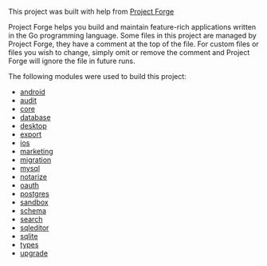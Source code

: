 <!--- Content managed by Project Forge, see [projectforge.md] for details. -->
This project was built with help from [Project Forge](https://projectforge.dev)

Project Forge helps you build and maintain feature-rich applications written in the Go programming language. 
Some files in this project are managed by Project Forge, they have a comment at the top of the file.
For custom files or files you wish to change, simply omit or remove the comment and Project Forge will ignore the file in future runs.

The following modules were used to build this project:

- [android](./doc/module/android.md)
- [audit](./doc/module/audit.md)
- [core](./doc/module/core.md)
- [database](./doc/module/database.md)
- [desktop](./doc/module/desktop.md)
- [export](./doc/module/export.md)
- [ios](./doc/module/ios.md)
- [marketing](./doc/module/marketing.md)
- [migration](./doc/module/migration.md)
- [mysql](./doc/module/mysql.md)
- [notarize](./doc/module/notarize.md)
- [oauth](./doc/module/oauth.md)
- [postgres](./doc/module/postgres.md)
- [sandbox](./doc/module/sandbox.md)
- [schema](./doc/module/schema.md)
- [search](./doc/module/search.md)
- [sqleditor](./doc/module/sqleditor.md)
- [sqlite](./doc/module/sqlite.md)
- [types](./doc/module/types.md)
- [upgrade](./doc/module/upgrade.md)
